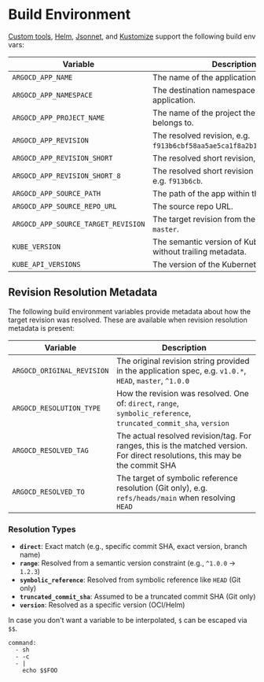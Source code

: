 # Build Environment

[Custom tools](../operator-manual/config-management-plugins.md), [Helm](helm.md), [Jsonnet](jsonnet.md), and [Kustomize](kustomize.md) support the following build env vars:

| Variable                            | Description                                                               |
| ----------------------------------- | ------------------------------------------------------------------------- |
| `ARGOCD_APP_NAME`                   | The name of the application.                                              |
| `ARGOCD_APP_NAMESPACE`              | The destination namespace of the application.                             |
| `ARGOCD_APP_PROJECT_NAME`           | The name of the project the application belongs to.                       |
| `ARGOCD_APP_REVISION`               | The resolved revision, e.g. `f913b6cbf58aa5ae5ca1f8a2b149477aebcbd9d8`.   |
| `ARGOCD_APP_REVISION_SHORT`         | The resolved short revision, e.g. `f913b6c`.                              |
| `ARGOCD_APP_REVISION_SHORT_8`       | The resolved short revision with length 8, e.g. `f913b6cb`.               |
| `ARGOCD_APP_SOURCE_PATH`            | The path of the app within the source repo.                               |
| `ARGOCD_APP_SOURCE_REPO_URL`        | The source repo URL.                                                      |
| `ARGOCD_APP_SOURCE_TARGET_REVISION` | The target revision from the spec, e.g. `master`.                         |
| `KUBE_VERSION`                      | The semantic version of Kubernetes without trailing metadata.             |
| `KUBE_API_VERSIONS`                 | The version of the Kubernetes API.                                        |

## Revision Resolution Metadata

The following build environment variables provide metadata about how the target revision was resolved. These are available when revision resolution metadata is present:

| Variable                     | Description                                                                                                                      |
| ---------------------------- | -------------------------------------------------------------------------------------------------------------------------------- |
| `ARGOCD_ORIGINAL_REVISION`   | The original revision string provided in the application spec, e.g. `v1.0.*`, `HEAD`, `master`, `^1.0.0`                       |
| `ARGOCD_RESOLUTION_TYPE`     | How the revision was resolved. One of: `direct`, `range`, `symbolic_reference`, `truncated_commit_sha`, `version`               |
| `ARGOCD_RESOLVED_TAG`        | The actual resolved revision/tag. For ranges, this is the matched version. For direct resolutions, this may be the commit SHA   |
| `ARGOCD_RESOLVED_TO`         | The target of symbolic reference resolution (Git only), e.g. `refs/heads/main` when resolving `HEAD`                           |

### Resolution Types

- **`direct`**: Exact match (e.g., specific commit SHA, exact version, branch name)
- **`range`**: Resolved from a semantic version constraint (e.g., `^1.0.0` → `1.2.3`)  
- **`symbolic_reference`**: Resolved from symbolic reference like `HEAD` (Git only)
- **`truncated_commit_sha`**: Assumed to be a truncated commit SHA (Git only)
- **`version`**: Resolved as a specific version (OCI/Helm)

In case you don't want a variable to be interpolated, `$` can be escaped via `$$`.

```
command:
  - sh
  - -c
  - |
    echo $$FOO
```
